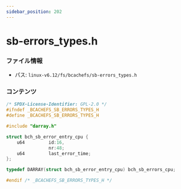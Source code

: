 ```yaml
---
sidebar_position: 202
---
```

# sb-errors_types.h

### ファイル情報

- パス: `linux-v6.12/fs/bcachefs/sb-errors_types.h`

### コンテンツ

```h
/* SPDX-License-Identifier: GPL-2.0 */
#ifndef _BCACHEFS_SB_ERRORS_TYPES_H
#define _BCACHEFS_SB_ERRORS_TYPES_H

#include "darray.h"

struct bch_sb_error_entry_cpu {
	u64			id:16,
				nr:48;
	u64			last_error_time;
};

typedef DARRAY(struct bch_sb_error_entry_cpu) bch_sb_errors_cpu;

#endif /* _BCACHEFS_SB_ERRORS_TYPES_H */

```
